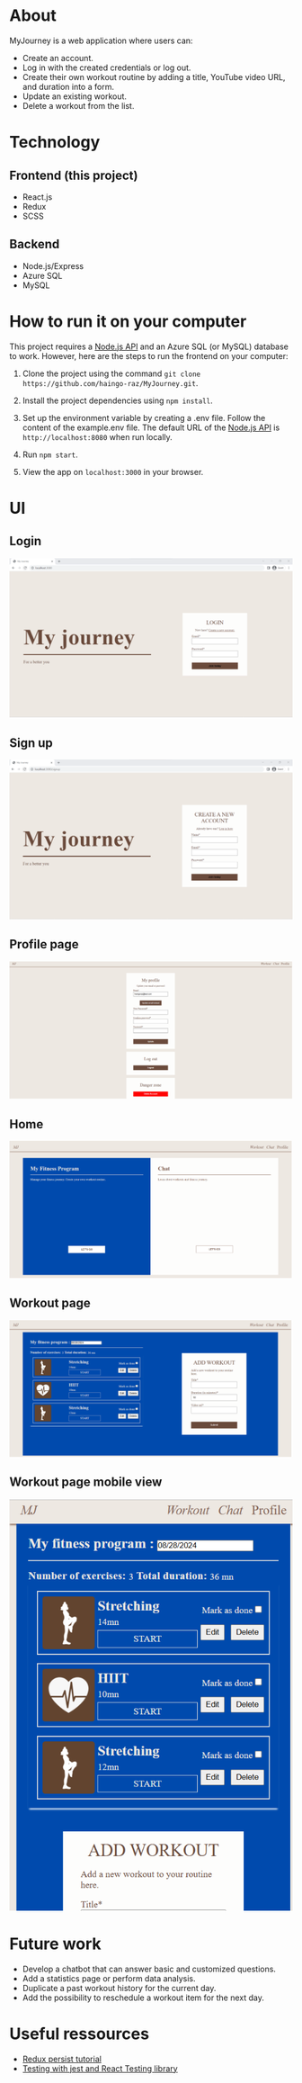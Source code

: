 # About
MyJourney is a web application where users can:
- Create an account.
- Log in with the created credentials or log out.
- Create their own workout routine by adding a title, YouTube video URL, and duration into a form.
- Update an existing workout.
- Delete a workout from the list.

# Technology
## Frontend (this project)
- React.js
- Redux
- SCSS

## Backend
- Node.js/Express
- Azure SQL
- MySQL

# How to run it on your computer

This project requires a [Node.js API](https://github.com/haingo-raz/MyJourney-API) and an Azure SQL (or MySQL) database to work. However, here are the steps to run the frontend on your computer:

1. Clone the project using the command `git clone https://github.com/haingo-raz/MyJourney.git`.

2. Install the project dependencies using `npm install`.

3. Set up the environment variable by creating a .env file. Follow the content of the example.env file. The default URL of the [Node.js API](https://github.com/haingo-raz/MyJourney-API) is `http://localhost:8080` when run locally.

4. Run `npm start`.

5. View the app on `localhost:3000` in your browser.

# UI
## Login
![Login](https://raw.githubusercontent.com/haingo-raz/MyJourney/master/public/UI/loginPage.png)

## Sign up
![Signup](https://raw.githubusercontent.com/haingo-raz/MyJourney/master/public/UI/signupPage.png)

## Profile page
![Profile](https://raw.githubusercontent.com/haingo-raz/MyJourney/master/public/UI/profilePage.png)

## Home
![Home](https://raw.githubusercontent.com/haingo-raz/MyJourney/master/public/UI/homepage.png)

## Workout page
![Fitness](https://raw.githubusercontent.com/haingo-raz/MyJourney/master/public/UI/fitnessPage.png)

## Workout page mobile view
![Fitness SM](https://raw.githubusercontent.com/haingo-raz/MyJourney/master/public/UI/fitnessPage-sm.png)

# Future work
* Develop a chatbot that can answer basic and customized questions.
* Add a statistics page or perform data analysis.
* Duplicate a past workout history for the current day.
* Add the possibility to reschedule a workout item for the next day.

# Useful ressources
- [Redux persist tutorial](https://blog.logrocket.com/persist-state-redux-persist-redux-toolkit-react/)
- [Testing with jest and React Testing library](https://www.digitalocean.com/community/tutorials/how-to-test-a-react-app-with-jest-and-react-testing-library)